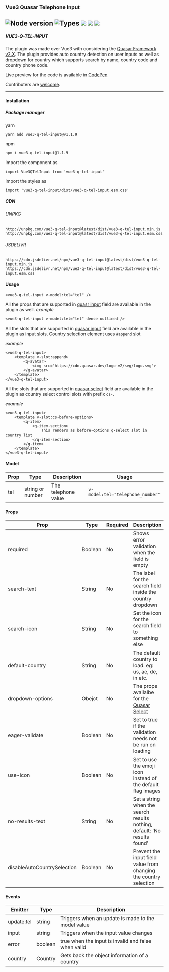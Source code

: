 ### Vue3 Quasar Telephone Input

## ![Node version](https://img.shields.io/node/v/vue3-q-tel-input.svg?style=flat) ![Types](https://badgen.net/badge/types/included/green) [![](https://data.jsdelivr.com/v1/package/npm/vue3-q-tel-input/badge)](https://www.jsdelivr.com/package/npm/vue3-q-tel-input) [![](https://badgen.net/badge/github/vue3%2Dq%2Dtel%2Dinput/blue?icon=github)](https://github.com/CdTgr/vue3-q-tel-input) [![](https://badgen.net/badge/npm/vue3%2Dq%2Dtel%2Dinput/blue?icon=npm)](https://www.npmjs.com/package/vue3-q-tel-input)

##### VUE3-Q-TEL-INPUT

The plugin was made over Vue3 with considering the [Quasar Framework v2.X](https://quasar.dev/). The plugin provides auto country detection on user inputs as well as dropdown for country which supports search by name, country code and country phone code.

Live preview for the code is available in [CodePen](https://codepen.io/CdTgr/full/OJEMZvG)

Contributers are [welcome]().

---

#### Installation

##### Package manager

yarn

```
yarn add vue3-q-tel-input@v1.1.9
```

npm

```
npm i vue3-q-tel-input@1.1.9
```

Import the component as

```
import Vue3QTelInput from 'vue3-q-tel-input'
```

Import the styles as

```
import 'vue3-q-tel-input/dist/vue3-q-tel-input.esm.css'
```

##### CDN

###### UNPKG

```
http://unpkg.com/vue3-q-tel-input@latest/dist/vue3-q-tel-input.min.js
http://unpkg.com/vue3-q-tel-input@latest/dist/vue3-q-tel-input.esm.css
```

###### JSDELIVR

```
https://cdn.jsdelivr.net/npm/vue3-q-tel-input@latest/dist/vue3-q-tel-input.min.js
https://cdn.jsdelivr.net/npm/vue3-q-tel-input@latest/dist/vue3-q-tel-input.esm.css
```

#### Usage

```
<vue3-q-tel-input v-model:tel="tel" />
```

All the props that are supported in [quasr input](https://quasar.dev/vue-components/input) field are available in the plugin as well.
_example_

```
<vue3-q-tel-input v-model:tel="tel" dense outlined />
```

All the slots that are supported in [quasar input](https://quasar.dev/vue-components/input) field are available in the plugin as input slots. Country selection element uses `#append` slot

_example_

```
<vue3-q-tel-input>
    <template v-slot:append>
        <q-avatar>
            <img src="https://cdn.quasar.dev/logo-v2/svg/logo.svg">
        </q-avatar>
    </template>
</vue3-q-tel-input>
```

All the slots that are supported in [quasar select](https://quasar.dev/vue-components/select) field are available in the plugin as country select control slots with prefix `cs-`.

_example_

```
<vue3-q-tel-input>
    <template v-slot:cs-before-options>
        <q-item>
            <q-item-section>
                This renders as before-options q-select slot in country list
            </q-item-section>
        </q-item>
    </template>
</vue3-q-tel-input>
```

#### Model

| Prop | Type             | Description         | Usage                            |
| ---- | ---------------- | ------------------- | -------------------------------- |
| tel  | string or number | The telephone value | `v-model:tel="telephone_number"` |

#### Props

| Prop                        | Type    | Required | Description                                                                           |
| --------------------------- | ------- | -------- | ------------------------------------------------------------------------------------- |
| required                    | Boolean | No       | Shows error validation when the field is empty                                        |
| search-text                 | String  | No       | The label for the search field inside the country dropdown                            |
| search-icon                 | String  | No       | Set the icon for the search field to something else                                   |
| default-country             | String  | No       | The default country to load. eg: us, ae, de, in etc.                                  |
| dropdown-options            | Obejct  | No       | The props availalbe for the [Quasar Select](https://quasar.dev/vue-components/select) |
| eager-validate              | Boolean | No       | Set to true if the validation needs not be run on loading                             |
| use-icon                    | Boolean | No       | Set to use the emoji icon instead of the default flag images                          |
| no-results-text             | String  | No       | Set a string when the search results nothing, default: 'No results found'             |
| disableAutoCountrySelection | Boolean | No       | Prevent the input field value from changing the country selection                     |

#### Events

| Emitter    | Type    | Description                                         |
| ---------- | ------- | --------------------------------------------------- |
| update:tel | string  | Triggers when an update is made to the model value  |
| input      | string  | Triggers when the input value changes               |
| error      | boolean | true when the input is invalid and false when valid |
| country    | Country | Gets back the object information of a country       |
